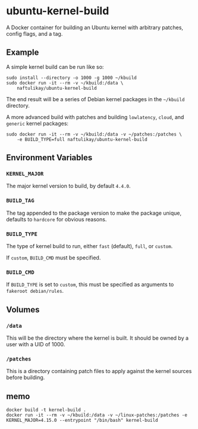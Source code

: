 # ubuntu-kernel-build

A Docker container for building an Ubuntu kernel with arbitrary patches, config flags, and a tag.

## Example

A simple kernel build can be run like so:

```
sudo install --directory -o 1000 -g 1000 ~/kbuild
sudo docker run -it --rm -v ~/kbuild:/data \
    naftulikay/ubuntu-kernel-build
```

The end result will be a series of Debian kernel packages in the `~/kbuild` directory.

A more advanced build with patches and building `lowlatency`, `cloud`, and `generic` kernel packages:

```
sudo docker run -it --rm -v ~/kbuild:/data -v ~/patches:/patches \
    -e BUILD_TYPE=full naftulikay/ubuntu-kernel-build
```

## Environment Variables

### `KERNEL_MAJOR`

The major kernel version to build, by default `4.4.0`.

### `BUILD_TAG`

The tag appended to the package version to make the package unique, defaults to `hardcore` for obvious reasons.

### `BUILD_TYPE`

The type of kernel build to run, either `fast` (default), `full`, or `custom`.

If `custom`, `BUILD_CMD` must be specified.

### `BUILD_CMD`

If `BUILD_TYPE` is set to `custom`, this must be specified as arguments to `fakeroot debian/rules`.

## Volumes

### `/data`

This will be the directory where the kernel is built. It should be owned by a user with a UID of 1000.

### `/patches`

This is a directory containing patch files to apply against the kernel sources before building.

## memo

```
docker build -t kernel-build .
docker run -it --rm -v ~/kbuild:/data -v ~/linux-patches:/patches -e KERNEL_MAJOR=4.15.0 --entrypoint "/bin/bash" kernel-build
```
